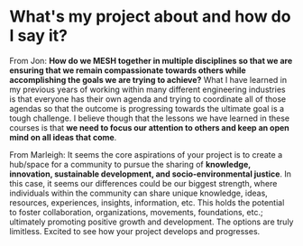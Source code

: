 # What's my project about and how do I say it?

From Jon: **How do we MESH together in multiple disciplines so that we are ensuring that we remain compassionate towards others while accomplishing the goals we are trying to achieve?**  What I have learned in my previous years of working within many different engineering industries is that everyone has their own agenda and trying to coordinate all of those agendas so that the outcome is progressing towards the ultimate goal is a tough challenge.   I believe though that the lessons we have learned in these courses is that **we need to focus our attention to others and keep an open mind on all ideas that come**. 


From Marleigh: It seems the core aspirations of your project is to create a hub/space for a community to pursue the sharing of **knowledge, innovation, sustainable development, and socio-environmental justice**. In this case, it seems our differences could be our biggest strength, where individuals within the community can share unique knowledge, ideas, resources, experiences, insights, information, etc. This holds the potential to foster collaboration, organizations, movements, foundations, etc.; ultimately promoting positive growth and development. The options are truly limitless. Excited to see how your project develops and progresses. 